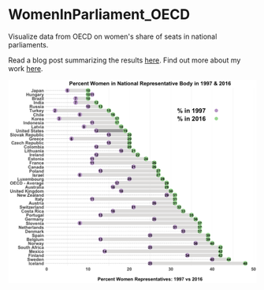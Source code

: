 # WomenInParliament_OECD
Visualize data from OECD on women's share of seats in national parliaments.

Read a blog post summarizing the results [here](https://medium.com/@jblistman/congress-is-only-19-women-5471035509fd). Find out more about my work [here](https://jenny-listman.netlify.com).

![](/WomenInParliament_files/figure-markdown_github-ascii_identifiers/unnamed-chunk-5-1.png)
